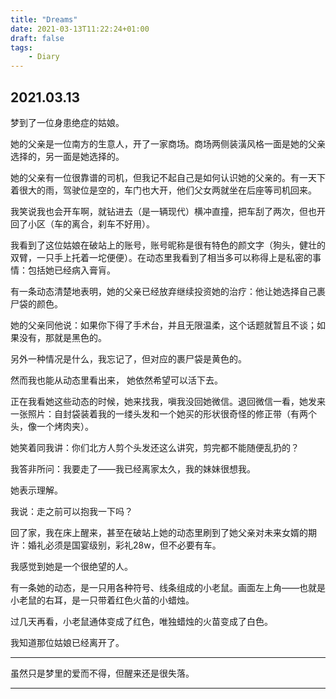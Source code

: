 ```yaml
---
title: "Dreams"
date: 2021-03-13T11:22:24+01:00
draft: false
tags:
    - Diary
---
```


## 2021.03.13

梦到了一位身患绝症的姑娘。

她的父亲是一位南方的生意人，开了一家商场。商场两侧装潢风格一面是她的父亲选择的，另一面是她选择的。

她的父亲有一位很靠谱的司机，但我记不起自己是如何认识她的父亲的。有一天下着很大的雨，驾驶位是空的，车门也大开，他们父女两就坐在后座等司机回来。

我笑说我也会开车啊，就钻进去（是一辆现代）横冲直撞，把车刮了两次，但也开回了小区（车的离合，刹车不好用）。

我看到了这位姑娘在破站上的账号，账号昵称是很有特色的颜文字（狗头，健壮的双臂，一只手上托着一坨便便）。在动态里我看到了相当多可以称得上是私密的事情：包括她已经病入膏肓。

有一条动态清楚地表明，她的父亲已经放弃继续投资她的治疗：他让她选择自己裹尸袋的颜色。

她的父亲同他说：如果你下得了手术台，并且无限温柔，这个话题就暂且不谈；如果没有，那就是黑色的。

另外一种情况是什么，我忘记了，但对应的裹尸袋是黄色的。

然而我也能从动态里看出来， 她依然希望可以活下去。

正在我看她这些动态的时候，她来找我，嗔我没回她微信。退回微信一看，她发来一张照片：自封袋装着我的一缕头发和一个她买的形状很奇怪的修正带（有两个头，像一个烤肉夹）。

她笑着同我讲：你们北方人剪个头发还这么讲究，剪完都不能随便乱扔的？

我答非所问：我要走了——我已经离家太久，我的妹妹很想我。

她表示理解。

我说：走之前可以抱我一下吗？

回了家，我在床上醒来，甚至在破站上她的动态里刷到了她父亲对未来女婿的期许：婚礼必须是国宴级别，彩礼28w，但不必要有车。

我感觉到她是一个很绝望的人。

有一条她的动态，是一只用各种符号、线条组成的小老鼠。画面左上角——也就是小老鼠的右耳，是一只带着红色火苗的小蜡烛。

过几天再看，小老鼠通体变成了红色，唯独蜡烛的火苗变成了白色。

我知道那位姑娘已经离开了。

---

虽然只是梦里的爱而不得，但醒来还是很失落。

---